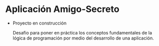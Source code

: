 <h1>Aplicación Amigo-Secreto</h1> 

- Proyecto en construcción

  Desafio para poner en práctica los conceptos fundamentales de la lógica de programación por medio del desarrollo de una aplicación.
